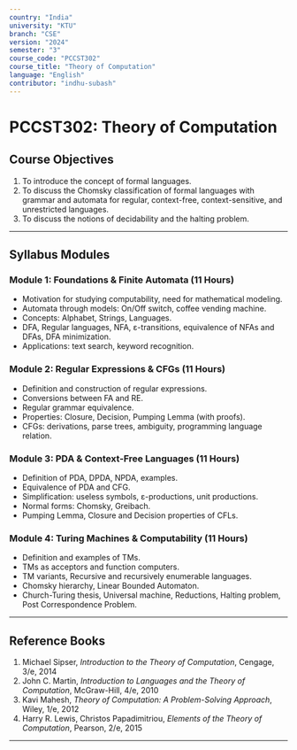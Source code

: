 ```yaml
---
country: "India"
university: "KTU"
branch: "CSE"
version: "2024"
semester: "3"
course_code: "PCCST302"
course_title: "Theory of Computation"
language: "English"
contributor: "indhu-subash"
---
```


# PCCST302: Theory of Computation


## Course Objectives

1. To introduce the concept of formal languages.  
2. To discuss the Chomsky classification of formal languages with grammar and automata for regular, context-free, context-sensitive, and unrestricted languages.  
3. To discuss the notions of decidability and the halting problem.  

---

## Syllabus Modules

### Module 1: Foundations & Finite Automata (11 Hours)
- Motivation for studying computability, need for mathematical modeling.  
- Automata through models: On/Off switch, coffee vending machine.  
- Concepts: Alphabet, Strings, Languages.  
- DFA, Regular languages, NFA, ε-transitions, equivalence of NFAs and DFAs, DFA minimization.  
- Applications: text search, keyword recognition.

### Module 2: Regular Expressions & CFGs (11 Hours)
- Definition and construction of regular expressions.  
- Conversions between FA and RE.  
- Regular grammar equivalence.  
- Properties: Closure, Decision, Pumping Lemma (with proofs).  
- CFGs: derivations, parse trees, ambiguity, programming language relation.

### Module 3: PDA & Context-Free Languages (11 Hours)
- Definition of PDA, DPDA, NPDA, examples.  
- Equivalence of PDA and CFG.  
- Simplification: useless symbols, ε-productions, unit productions.  
- Normal forms: Chomsky, Greibach.  
- Pumping Lemma, Closure and Decision properties of CFLs.

### Module 4: Turing Machines & Computability (11 Hours)
- Definition and examples of TMs.  
- TMs as acceptors and function computers.  
- TM variants, Recursive and recursively enumerable languages.  
- Chomsky hierarchy, Linear Bounded Automaton.  
- Church-Turing thesis, Universal machine, Reductions, Halting problem, Post Correspondence Problem.

---

## Reference Books

1. Michael Sipser, *Introduction to the Theory of Computation*, Cengage, 3/e, 2014  
2. John C. Martin, *Introduction to Languages and the Theory of Computation*, McGraw-Hill, 4/e, 2010  
3. Kavi Mahesh, *Theory of Computation: A Problem-Solving Approach*, Wiley, 1/e, 2012  
4. Harry R. Lewis, Christos Papadimitriou, *Elements of the Theory of Computation*, Pearson, 2/e, 2015  

---
